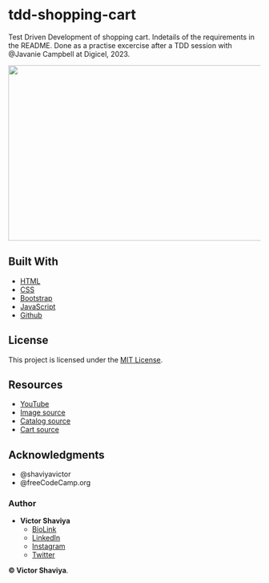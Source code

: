 # tdd-shopping-cart
Test Driven Development of  shopping cart. Indetails of the requirements in the README. Done as a practise excercise after a TDD session with @Javanie Campbell at Digicel, 2023.

<img src="#" width="600" height="350" alt="">             

## Built With

* [HTML](https://developer.mozilla.org/en-US/docs/Web/HTML)        
* [CSS](https://developer.mozilla.org/en-US/docs/Web/css)             
* [Bootstrap](https://getbootstrap.com/docs/5.2/getting-started/introduction/)         
* [JavaScript](https://developer.mozilla.org/en-US/docs/Web/JavaScript)              
* [Github](https://github.com/ShaviyaVictor/shaviya)

## License

This project is licensed under the [MIT License](https://github.com/ShaviyaVictor/tdd-shopping-cart/blob/main/LICENSE).           

## Resources
- [YouTube](https://www.youtube.com/watch?v=cT_ZYrS3tKc)          
- [Image source](https://github.com/JoyShaheb/shopping-cart-js/tree/main/images)         
- [Catalog source](https://codepen.io/michaelmcshinsky/pen/zYjBqJ)         
- [Cart source](https://codepen.io/abdelrhman/pen/BaNPVJO)         

## Acknowledgments

* @shaviyavictor
* @freeCodeCamp.org


### Author

* **Victor Shaviya**        
  - [BioLink](https://bio.link/shaviya)       
  - [LinkedIn](https://www.linkedin.com/in/ShaviyaVictor/)          
  - [Instagram](https://www.instagram.com/shaviyavictor/)        
  - [Twitter](https://twitter.com/ShaviyaVictor)        
  
  
**© Victor Shaviya**.

<!-- take this back to: tdd-cart
- [GitHub](https://github.com/JoyShaheb/shopping-cart-js/tree/main)  
* @JoyShaheb  -->